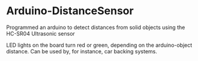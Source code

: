 # Arduino-DistanceSensor
Programmed an arduino to detect distances from solid objects using the HC-SR04 Ultrasonic sensor

LED lights on the board turn red or green, depending on the arduino-object distance. Can be used by, for instance, car backing systems.
